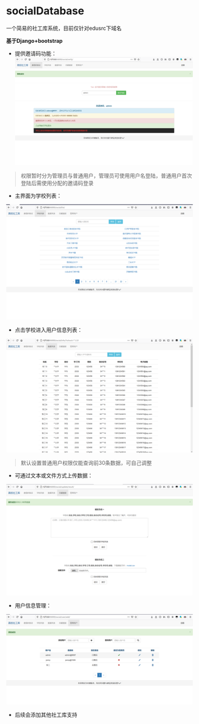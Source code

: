# socialDatabase
一个简易的社工库系统，目前仅针对edusrc下域名

**基于Django+bootstrap**

* 提供邀请码功能：
![invite.jpg](./images/invite.png)

>权限暂时分为管理员与普通用户，管理员可使用用户名登陆，普通用户首次登陆后需使用分配的邀请码登录

* 主界面为学校列表：

![list.jpg](./images/list.png)

* 点击学校进入用户信息列表：

![info.jpg](./images/info.png)

>默认设置普通用户权限仅能查询前30条数据，可自己调整

* 可通过文本或文件方式上传数据：

![update.jpg](./images/update.png)

* 用户信息管理：

![manage.jpg](./images/manage.png)

* 后续会添加其他社工库支持
